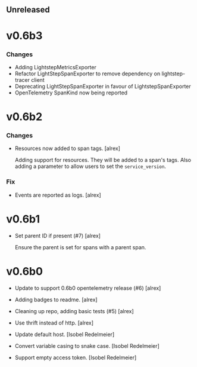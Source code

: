 ## Unreleased

v0.6b3
======

### Changes

* Adding LightstepMetricsExporter
* Refactor LightStepSpanExporter to remove dependency on lightstep-tracer client
* Deprecating LightStepSpanExporter in favour of LightstepSpanExporter
* OpenTelemetry SpanKind now being reported

v0.6b2
======

### Changes

* Resources now added to span tags. [alrex]

  Adding support for resources. They will be added to a span's tags. Also adding a parameter to allow users to set the `service_version`.

### Fix

* Events are reported as logs. [alrex]

v0.6b1
======

* Set parent ID if present (#7) [alrex]

  Ensure the parent is set for spans with a parent span.


v0.6b0
======

* Update to support 0.6b0 opentelemetry release (#6) [alrex]

* Adding badges to readme. [alrex]

* Cleaning up repo, adding basic tests (#5) [alrex]

* Use thrift instead of http. [alrex]

* Update default host. [Isobel Redelmeier]

* Convert variable casing to snake case. [Isobel Redelmeier]

* Support empty access token. [Isobel Redelmeier]
